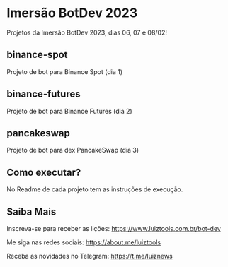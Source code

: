 # Imersão BotDev 2023
Projetos da Imersão BotDev 2023, dias 06, 07 e 08/02!

## binance-spot

Projeto de bot para Binance Spot (dia 1)

## binance-futures

Projeto de bot para Binance Futures (dia 2)

## pancakeswap

Projeto de bot para dex PancakeSwap (dia 3)

## Como executar?

No Readme de cada projeto tem as instruções de execução.

## Saiba Mais

Inscreva-se para receber as lições: https://www.luiztools.com.br/bot-dev

Me siga nas redes sociais: https://about.me/luiztools

Receba as novidades no Telegram: https://t.me/luiznews

